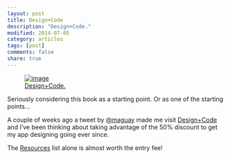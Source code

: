 ```yaml
---
layout: post
title: Design+Code
description: "Design+Code."
modified: 2014-07-05
category: articles
tags: [post]
comments: false
share: true
---
```


<figure>
	<a href="http://designcode.io/"><img src="http://guezota.github.com/images/designcode.png" alt="image" /></a>
	<figcaption><a href="http://designcode.io/">Design+Code.</a></figcaption>
</figure>

Seriously considering this book as a starting point. Or as one of the starting points…

A couple of weeks ago a tweet by [@maguay](https://twitter.com/maguay/status/476592649395118081) made me visit [Design+Code](http://designcode.io/) and I’ve been thinking about taking advantage of the 50% discount to get my app designing going ever since.

The [Resources](http://designcode.io/learn) list alone is almost worth the entry fee!
